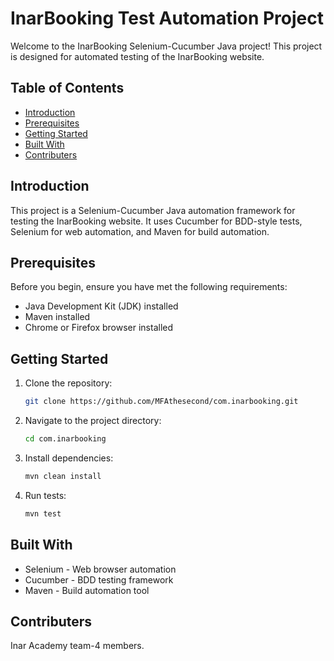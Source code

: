# InarBooking Test Automation Project

Welcome to the InarBooking Selenium-Cucumber Java project! This project is designed for automated testing of the
InarBooking website.

## Table of Contents

- [Introduction](#introduction)
- [Prerequisites](#prerequisites)
- [Getting Started](#getting-started)
- [Built With](#built-with)
- [Contributers](#contributers)

## Introduction

This project is a Selenium-Cucumber Java automation framework for testing the InarBooking website. It uses Cucumber
for BDD-style tests, Selenium for web automation, and Maven for build automation.

## Prerequisites

Before you begin, ensure you have met the following requirements:

- Java Development Kit (JDK) installed
- Maven installed
- Chrome or Firefox browser installed

## Getting Started

1. Clone the repository:

   ```bash
   git clone https://github.com/MFAthesecond/com.inarbooking.git

2. Navigate to the project directory:

   ```bash
   cd com.inarbooking

3. Install dependencies:

   ```bash
   mvn clean install
4. Run tests:

   ```bash
   mvn test

## Built With
  - Selenium - Web browser automation
  - Cucumber - BDD testing framework
  - Maven - Build automation tool

## Contributers

Inar Academy team-4 members.